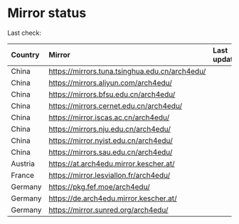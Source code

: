<script src="./time.js"></script>
# Mirror status
Last check: <script type="text/javascript">localize(1711243240.9965322);</script>

|Country|Mirror|Last update|
|:------|:-----|:----------|
|China|https://mirrors.tuna.tsinghua.edu.cn/arch4edu/|<script type="text/javascript">localize(1711218544);</script>|
|China|https://mirrors.aliyun.com/arch4edu/|<script type="text/javascript">localize(1711218544);</script>|
|China|https://mirrors.bfsu.edu.cn/arch4edu/|<script type="text/javascript">localize(1711218544);</script>|
|China|https://mirrors.cernet.edu.cn/arch4edu/|<script type="text/javascript">localize(1711218544);</script>|
|China|https://mirror.iscas.ac.cn/arch4edu/|<script type="text/javascript">localize(1711218544);</script>|
|China|https://mirrors.nju.edu.cn/arch4edu/|<script type="text/javascript">localize(1711132148);</script>|
|China|https://mirror.nyist.edu.cn/arch4edu/|<script type="text/javascript">localize(1711218544);</script>|
|China|https://mirrors.sau.edu.cn/arch4edu/|<script type="text/javascript">localize(1711218544);</script>|
|Austria|https://at.arch4edu.mirror.kescher.at/|<script type="text/javascript">localize(1711218544);</script>|
|France|https://mirror.lesviallon.fr/arch4edu/|<script type="text/javascript">localize(1711218544);</script>|
|Germany|https://pkg.fef.moe/arch4edu/|<script type="text/javascript">localize(1711218544);</script>|
|Germany|https://de.arch4edu.mirror.kescher.at/|<script type="text/javascript">localize(1711218544);</script>|
|Germany|https://mirror.sunred.org/arch4edu/|<script type="text/javascript">localize(1711218544);</script>|

<script src="./tablefilter/tablefilter.js"></script>
<script src="./table.js"></script>